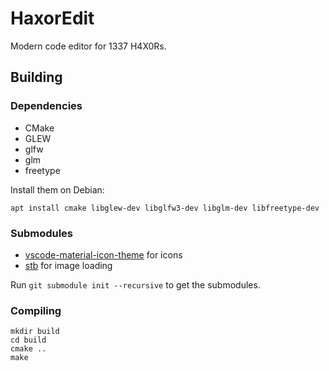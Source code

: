 # HaxorEdit

Modern code editor for 1337 H4X0Rs.

## Building
### Dependencies
* CMake
* GLEW
* glfw
* glm
* freetype

Install them on Debian:
```
apt install cmake libglew-dev libglfw3-dev libglm-dev libfreetype-dev
```

### Submodules
* [vscode-material-icon-theme](https://github.com/PKief/vscode-material-icon-theme) for icons
* [stb](https://github.com/nothings/stb) for image loading

Run `git submodule init --recursive` to get the submodules.

### Compiling
```
mkdir build
cd build
cmake ..
make
```
